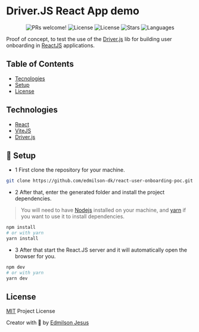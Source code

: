 # Driver.JS React App demo

<p align="center">
  <img src="https://img.shields.io/static/v1?label=react-user-onboarding-poc&message=Welcome&color=FFFFFF&labelColor=0099ff" alt="PRs welcome!" />
  <img alt="License" src="https://img.shields.io/static/v1?label=version&message=1.0&color=FFFFFF&labelColor=0099ff">
  <img alt="License" src="https://img.shields.io/static/v1?label=license&message=MIT&color=FFFFFF&labelColor=0099ff">
  <img alt="Stars" src="https://img.shields.io/github/stars/edmilson-dk/react-user-onboarding-poc?color=FFFFFF&labelColor=0099ff">
  <img alt="Languages" src="https://img.shields.io/github/languages/count/edmilson-dk/react-user-onboarding-poc?color=FFFFFF&labelColor=0099ff">
</p>

Proof of concept, to test the use of the [Driver.js](https://kamranahmed.info/driver.js/) lib for building user onboarding in [ReactJS](https://reactjs.org/) applications.

## Table of Contents

- [Tecnologies](#technologies)
- [Setup](#setup)
- [License](#license)

<a id="technologies"></a>

## Technologies

- [React](https://reactjs.org/)
- [ViteJS](https://vitejs.io/)
- [Driver.js](https://kamranahmed.info/driver.js/)

<a id="setup"></a>

## 👷 Setup

- 1 First clone the repository for your machine.

```sh
git clone https://github.com/edmilson-dk/react-user-onboarding-poc.git
```

- 2 After that, enter the generated folder and install the project dependencies.

> You will need to have [Nodejs](https://nodejs.org/) installed on your machine, and [yarn](https://yarnpkg.com/) if you want to use it to install dependencies.

```sh
npm install
# or with yarn
yarn install
```

- 3 After that start the React.JS server and it will automatically open the browser for you.

```sh
npm dev
# or with yarn
yarn dev
```

<a id="license"></a>

## License

[MIT](https://github.com/edmilson-dk/react-user-onboarding-poc/blob/main/LICENSE) Project License

Creator with 💙 by [Edmilson Jesus](https://www.linkedin.com/in/edmilsonjesus)
